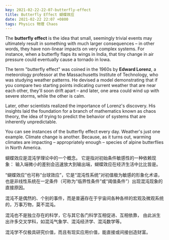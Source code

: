 ```yaml
---
key: 2021-02-22-22-07-butterfly-effect
title: Butterfly Effect 蝴蝶效应
date: 2021-02-22 22:07 +0800
tags: Physics 物理 Chaos
---
```


The **butterfly effect** is the idea that small, seemingly trivial events may ultimately result in something with much larger consequences – in other words, they have non-linear impacts on very complex systems. For instance, when a butterfly flaps its wings in India, that tiny change in air pressure could eventually cause a tornado in Iowa.

The term "butterfly effect" was coined in the 1960s by **Edward Lorenz**, a meteorology professor at the Massachusetts Institute of Technology, who was studying weather patterns. He devised a model demonstrating that if you compare two starting points indicating current weather that are near each other, they'll soon drift apart – and later, one area could wind up with severe storms, while the other is calm.

Later, other scientists realized the importance of Lorenz's discovery. His insights laid the foundation for a branch of mathematics known as chaos theory, the idea of trying to predict the behavior of systems that are inherently unpredictable.

You can see instances of the butterfly effect every day. Weather's just one example. Climate change is another. Because, as it turns out, warming climates are impacting – appropriately enough – species of alpine butterflies in North America.

蝴蝶效应是混沌学理论中的一个概念。
它是指对初始条件敏感性的一种依赖现象：
输入端微小的差别会迅速放大到输出端，蝴蝶效应在经济生活中比比皆是。

“蝴蝶效应”也可称“台球效应”，它是“混沌性系统”对初值极为敏感的形象化术语，
也是非线性系统在一定条件（可称为“临界性条件”或“阈值条件”）出现混沌现象的直接原因。

混沌不是偶然的、个别的事件，而是普遍存在于宇宙间各种各样的宏观及微观系统的，万事万物，莫不混沌。

混沌也不是独立存在的科学，它与其它各门科学互相促进、互相依靠，
由此派生出许多交叉学科，如混沌气象学、混沌经济学、混沌数学等。

混沌学不仅极具研究价值，而且有现实应用价值，能直接或间接创造财富。

<!--more-->
